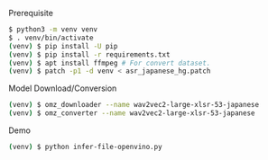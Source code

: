 
Prerequisite
```sh
$ python3 -m venv venv
$ . venv/bin/activate
(venv) $ pip install -U pip
(venv) $ pip install -r requirements.txt
(venv) $ apt install ffmpeg # For convert dataset.
(venv) $ patch -p1 -d venv < asr_japanese_hg.patch
```
Model Download/Conversion
```sh
(venv) $ omz_downloader --name wav2vec2-large-xlsr-53-japanese
(venv) $ omz_converter --name wav2vec2-large-xlsr-53-japanese
```

Demo
```sh
(venv) $ python infer-file-openvino.py
```

